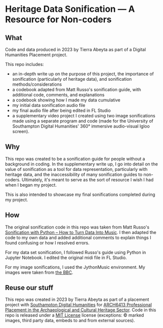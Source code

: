 # Heritage Data Sonification — A Resource for Non-coders

## What

Code and data produced in 2023 by Tierra Abeyta as part of a Digital Humanities Placement project.

This repo includes:
- an in-depth write up on the purpose of this project, the importance of sonification (particularly of heritage data), and sonification methods/considerations
- a codebook adapted from Matt Russo's sonification guide, with additional code, comments, and explanations
- a codebook showing how I made my data cumulative
- my initial data sonification audio file
- my final audio file after being edited in FL Studio
- a supplementary video project I created using two image sonifications made using a separate program and code (made for the University of Southampton Digital Humanities' 360° immersive audio-visual Igloo screen).

## Why

This repo was created to be a sonification guide for people without a background in coding. In the supplementary write up, I go into detail on the value of sonification as a tool for data representation, particularly with heritage data, and the inaccessibility of many sonification guides to non-coders. Ultimately, it's meant to serve as the sort of resource I wish I had when I began my project.

This is also intended to showcase my final sonifications completed during my project.

## How

The original sonification code in this repo was taken from Matt Russo's [Sonification with Python – How to Turn Data Into Music](https://www.youtube.com/watch?v=DUdLRy8i9qI). I then adapted the code to my own data and added additional comments to explain things I found confusing or how I resolved errors.

For my data set sonification, I followed Russo's guide using Python in Jupyter Notebook. I edited the original midi file in FL Studio.

For my image sonifications, I used the JythonMusic environment. My images were taken from [the BBC](https://www.bbc.co.uk/news/in-pictures-27354565).

## Reuse our stuff

This repo was created in 2023 by Tierra Abeyta as part of a placement project with [Southampton Digital Humanities](http://digitalhumanities.soton.ac.uk/) for [ARCH6413 Professional Placement in the Archaeological and Cultural Heritage Sector](https://www.southampton.ac.uk/courses/modules/arch6413). Code in this repo is released under a [MIT License](https://mit-license.org/) license (exceptions: © marked images, third party data, embeds to and from external sources).
